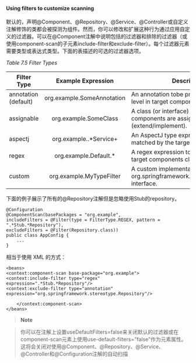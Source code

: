 #### Using filters to customize scanning

默认的，声明@Component、@Repository、@Service、@Controller或自定义注解修饰的类都会被探测为组件。然而，你可以修改和扩展这种行为通过应用自定义的过滤器。可以在@Component注解中说明包括的过滤器和排除的过滤器（或使用component-scan的子元素include-filter和exclude-filter）。每个过滤器元素需要类型或表达式类型。下面的表描述的可选的过滤器选项。

*Table 7.5 Filter Types*

Filter Type | Example Expression | Description
-- | :--: | --
annotation (default) | org.example.SomeAnnotation | An annotation tobe present at the type level in target components.
assignable |org.example.SomeClass | A class (or interface) that the target components are assignable to (extend/implement).
aspectj |org.example..*Service+ | An AspectJ type expression  to be matched by the target components.
regex |org\.example\.Default.* | A regex expression to be matched by the target components class names.
custom | org.example.MyTypeFilter | A custom implementation of the org.springframework.core.type.TypeFilter interface.

下面的例子展示了所有的@Repository注解但是忽略使用Stub的repository。

```
@Configuration
@ComponentScan(basePackages = "org.example",
includeFilters = @Filter(type = FilterType.REGEX, pattern = ".*Stub.*Repository"),
excludeFilters = @Filter(Repository.class))
public class AppConfig {
    ...
}
```

相当于使用 XML 的方式：

```
<beans>
<context:component-scan base-package="org.example">
<context:include-filter type="regex"
expression=".*Stub.*Repository"/>
<context:exclude-filter type="annotation"
expression="org.springframework.stereotype.Repository"/>

    </context:component-scan>
</beans>
```

>**Note**

>你可以在注解上设置useDefaultFilters=false来关闭默认的过滤器或在component-scan元素上使用use-default-filters="false"作为元素属性。这将会关闭对使用@Component、@Repository、@Service、 @Controller和@Configuration注解的自动扫描

